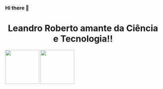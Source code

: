 ### Hi there 👋
<h1 align="center">Leandro Roberto amante da Ciência e Tecnologia!!</h1>
<div>
  <img height="110em" src="https://github-readme-stats.vercel.app/api/top-langs?username=Lroberto-18&show_icons=true&theme=onedark&locale=en&layout=compact"/>
  <img height="110em" src="https://github-readme-stats.vercel.app/api?username=Lroberto-18&show_icons=true&theme=dark&include_all_commits=true&count_private=true"/>
</div>
